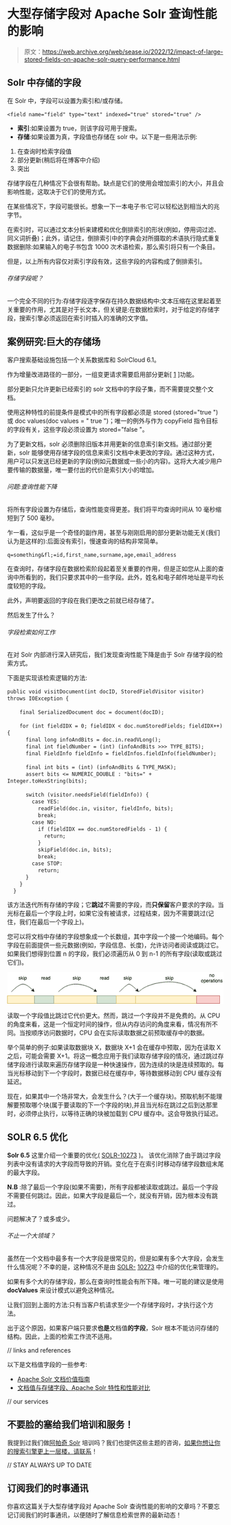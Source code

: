 # 大型存储字段对 Apache Solr 查询性能的影响

> 原文：<https://web.archive.org/web/sease.io/2022/12/impact-of-large-stored-fields-on-apache-solr-query-performance.html>

## Solr 中存储的字段

在 Solr 中，字段可以设置为索引和/或存储。

```
<field name="field" type="text" indexed="true" stored="true" />
```

*   **索引**:如果设置为 true，则该字段可用于搜索。
*   **存储**:如果设置为真，字段值也存储在 solr 中。以下是一些用法示例:

1.  在查询时检索字段值
2.  部分更新(稍后将在博客中介绍)
3.  突出

存储字段在几种情况下会很有帮助。缺点是它们的使用会增加索引的大小，并且会影响性能，这取决于它们的使用方式。

在某些情况下，字段可能很长。想象一下一本电子书:它可以轻松达到相当大的兆字节。

在索引时，可以通过文本分析来建模和优化倒排索引的形状(例如，停用词过滤、同义词折叠)；此外，请记住，倒排索引中的字典会对所摄取的术语执行隐式重复数据删除:如果输入的电子书包含 1000 次术语检索，那么索引将只有一个条目。

但是，以上所有内容仅对索引字段有效，这些字段的内容构成了倒排索引。

###### 存储字段呢？

一个完全不同的行为:存储字段逐字保存在持久数据结构中:文本压缩在这里起着至关重要的作用，尤其是对于长文本，但关键是:在数据检索时，对于给定的存储字段，搜索引擎必须返回在索引时插入的准确的文字值。

## 案例研究:巨大的存储场

客户搜索基础设施包括一个关系数据库和 SolrCloud 6.1。

作为增量改进路径的一部分，一组变更请求需要启用部分更新[ [1](https://web.archive.org/web/20221223104504/https://solr.apache.org/guide/8_11/updating-parts-of-documents.html) ]功能。

部分更新只允许更新已经索引的 solr 文档中的字段子集，而不需要提交整个文档。

使用这种特性的前提条件是模式中的所有字段都必须是 stored (stored="true ")或 doc values(doc values = " true ")；唯一的例外与作为 copyField 指令目标的字段有关，这些字段必须设置为 stored="false "。

为了更新文档，solr 必须删除旧版本并用更新的信息索引新文档。通过部分更新，solr 能够使用存储字段的信息来索引文档中未更改的字段。通过这种方式，用户可以只发送已经更新的字段(例如元数据或一些小的内容)。这将大大减少用户要传输的数据量，唯一要付出的代价是索引大小的增加。

###### 问题:查询性能下降

将所有字段设置为存储后，查询性能变得更差。我们将平均查询时间从 10 毫秒缩短到了 500 毫秒。

乍一看，这似乎是一个奇怪的副作用，甚至与刚刚启用的部分更新功能无关(我们认为是这样的):后面没有索引，慢速查询的结构非常简单。

```
q=something&fl;=id,first_name,surname,age,email_address
```

在查询时，存储字段在数据检索阶段起着至关重要的作用，但是正如您从上面的查询中所看到的，我们只要求其中的一些字段。此外，姓名和电子邮件地址是平均长度较短的字段。

此外，声明要返回的字段在我们更改之前就已经存储了。

然后发生了什么？

###### 字段检索如何工作

在对 Solr 内部进行深入研究后，我们发现查询性能下降是由于 Solr 存储字段的检索方式。

下面是实现该检索逻辑的方法:

```
public void visitDocument(int docID, StoredFieldVisitor visitor) throws IOException {

    final SerializedDocument doc = document(docID);

    for (int fieldIDX = 0; fieldIDX < doc.numStoredFields; fieldIDX++) {
      final long infoAndBits = doc.in.readVLong();
      final int fieldNumber = (int) (infoAndBits >>> TYPE_BITS);
      final FieldInfo fieldInfo = fieldInfos.fieldInfo(fieldNumber);

      final int bits = (int) (infoAndBits & TYPE_MASK);
      assert bits <= NUMERIC_DOUBLE : "bits=" + Integer.toHexString(bits);

      switch (visitor.needsField(fieldInfo)) {
        case YES:
          readField(doc.in, visitor, fieldInfo, bits);
          break;
        case NO:
          if (fieldIDX == doc.numStoredFields - 1) { 
            return;
          }
          skipField(doc.in, bits);
          break;
        case STOP:
          return;
      }
    }
  }
```

该方法迭代所有存储的字段；它**跳过**不需要的字段，而**只保留**客户要求的字段。当光标在最后一个字段上时，如果它没有被请求，过程结束，因为不需要跳过(记住，我们在最后一个字段上)。

您可以将文档中存储的字段想象成一个长数组，其中字段一个接一个地编码。每个字段在前面提供一些元数据(例如，字段信息、长度)，允许访问者阅读或跳过它。如果我们想得到位置 n 的字段，我们必须遍历从 0 到 n-1 的所有字段(读取或跳过它们)。

![](img/d2b0659b8b9270739e687c7f8785d693.png)

读取一个字段值比跳过它代价更大。然而，跳过一个字段并不是免费的。从 CPU 的角度来看，这是一个恒定时间的操作，但从内存访问的角度来看，情况有所不同。当按顺序访问数据时，CPU 会在实际读取数据之前预取缓存中的数据。

举个简单的例子:如果读取数据块 X，数据块 X+1 会在缓存中预取，因为在读取 X 之后，可能会需要 X+1。将这一概念应用于我们读取存储字段的情况，通过跳过存储字段进行读取来遍历存储字段是一种快速操作，因为连续的块是连续预取的。每当光标移动到下一个字段时，数据已经在缓存中，等待数据移动到 CPU 缓存没有延迟。

现在，如果其中一个场非常大，会发生什么？(大于一个缓存块)。预取机制不能理解要预取哪个块(属于要读取的下一个字段的块),并且当光标在跳过之后到达那里时，必须停止执行，以等待正确的块被加载到 CPU 缓存中。这会导致执行延迟。

## SOLR 6.5 优化

**Solr 6.5** 这里介绍一个重要的优化( [SOLR-10273](https://web.archive.org/web/20221223104504/https://issues.apache.org/jira/browse/SOLR-10273) )。
该优化消除了由于跳过字段列表中没有请求的大字段而导致的开销。变化在于在索引时移动存储字段数组末尾的最大字段。

**N.B** :除了最后一个字段(如果不需要)，所有字段都被读取或跳过。最后一个字段不需要任何跳过。因此，如果大字段是最后一个，就没有开销，因为根本没有跳过。

问题解决了？或多或少。

###### 不止一个大领域？

虽然在一个文档中最多有一个大字段是很常见的，但是如果有多个大字段，会发生什么情况呢？不幸的是，这种情况不是由 [SOLR-](https://web.archive.org/web/20221223104504/http://solr-10273/) [10273](https://web.archive.org/web/20221223104504/https://issues.apache.org/jira/browse/SOLR-10273) 中介绍的优化来管理的。

如果有多个大的存储字段，那么在查询时性能会有所下降。唯一可能的建议是使用 **docValues** 来设计模式以避免这种情况。

让我们回到上面的方法:只有当客户机请求至少一个存储字段时，才执行这个方法。

出于这个原因，如果客户端只要求**也是**文档值**的字段**，Solr 根本不能访问存储的结构。因此，上面的检索工作流不适用。

// links and references

以下是文档值字段的一些参考:

*   [Apache Solr 文档价值指南](https://web.archive.org/web/20221223104504/https://solr.apache.org/guide/8_9/docvalues.html)
*   [文档值与存储字段、Apache Solr 特性和性能对比](https://web.archive.org/web/20221223104504/https://sease.io/2020/03/docvalues-vs-stored-fields-apache-solr-features-and-performance-smackdown.html)

// our services

## 不要脸的塞给我们培训和服务！

我提到过我们做[阿帕奇 Solr](https://web.archive.org/web/20221223104504/https://sease.io/training/apache-solr-training) 培训吗？我们也提供这些主题的咨询，[如果你想让你的搜索引擎更上一层楼，请联系](https://web.archive.org/web/20221223104504/https://sease.io/contacts)！

// STAY ALWAYS UP TO DATE

## 订阅我们的时事通讯

你喜欢这篇关于大型存储字段对 Apache Solr 查询性能的影响的文章吗？不要忘记订阅我们的时事通讯，以便随时了解信息检索世界的最新动态！